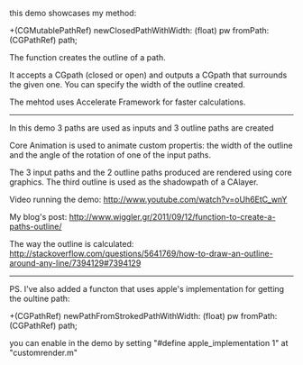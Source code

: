 this demo showcases my method:

+(CGMutablePathRef) newClosedPathWithWidth: (float) pw fromPath:(CGPathRef) path;

The function creates the outline of a path.

It accepts a CGpath (closed or open) and outputs a CGpath  that surrounds the given one. You can specify the width of the outline created.

The mehtod uses Accelerate Framework for faster calculations.

***

In this demo 3 paths are used as inputs and 3 outline paths are created

Core Animation is used to animate custom propertis: the width of the outline and the angle of the rotation of one of the input paths.

The 3 input paths and the 2 outline paths produced are rendered using core graphics. The third outline is used as the shadowpath of a CAlayer.

Video running the demo: http://www.youtube.com/watch?v=oUh6EtC_wnY

My blog's post: http://www.wiggler.gr/2011/09/12/function-to-create-a-paths-outline/

The way the outline is calculated: http://stackoverflow.com/questions/5641769/how-to-draw-an-outline-around-any-line/7394129#7394129


***

PS. I've also added a functon that uses apple's implementation for getting the oultine path:

+(CGPathRef) newPathFromStrokedPathWithWidth: (float) pw fromPath:(CGPathRef) path;

you can enable in the demo by setting  "#define apple_implementation 1" at "customrender.m"
